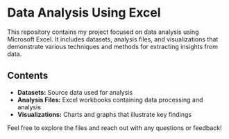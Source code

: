 
# Data Analysis Using Excel

This repository contains my project focused on data analysis using Microsoft Excel. It includes datasets, analysis files, and visualizations that demonstrate various techniques and methods for extracting insights from data.

## Contents
- **Datasets:** Source data used for analysis
- **Analysis Files:** Excel workbooks containing data processing and analysis
- **Visualizations:** Charts and graphs that illustrate key findings

Feel free to explore the files and reach out with any questions or feedback!
